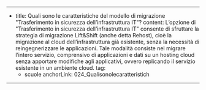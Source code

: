 ---
  - title: Quali sono le caratteristiche del modello di migrazione "Trasferimento in sicurezza dell’infrastruttura IT"?
    content: L’opzione di "Trasferimento in sicurezza dell’infrastruttura IT" consente di sfruttare la strategia di migrazione Lift&Shift (anche detta Rehost), cioè la migrazione al cloud dell’infrastruttura già esistente, senza la necessità di reingegnerizzare le applicazioni. Tale modalità consiste nel migrare l’intero servizio, comprensivo di applicazioni e dati su un hosting cloud senza apportare modifiche agli applicativi, ovvero replicando il servizio esistente in un ambiente cloud.
    tag:
      - scuole
    anchorLink: 024_Qualisonolecaratteristich
---
